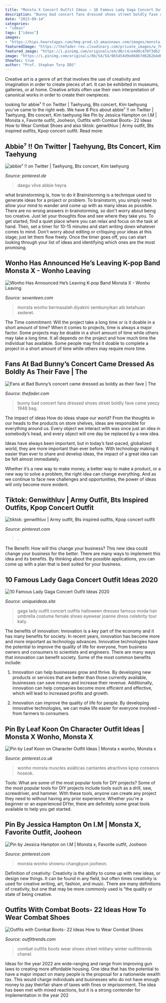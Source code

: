 ```yaml
---
title: "Monsta X Concert Outfit Ideas ~ 10 Famous Lady Gaga Concert Outfit Ideas 2020"
description: "Bunny bad concert fans dressed shoes street boldly fave came yeezy 1948 bag"
date: "2023-09-14"
categories:
- "ideas"
tags: ["ideas"]
images:
- "https://hips.hearstapps.com/hmg-prod.s3.amazonaws.com/images/monsta-x-arrives-at-kiis-fms-jingle-ball-2018-presented-by-news-photo-1572535969.jpg?crop=1.00xw:0.844xh;0,0.0270xh&amp;resize=1200:*"
featuredImage: "https://thefader-res.cloudinary.com/private_images/w_760,c_limit,f_auto,q_auto:best/BadBunnyFans_MaryKang_003_p5v3eh/bad-bunny-concert-street-style.jpg"
featured_image: "https://i.pinimg.com/originals/e4/d0/c4/e4d0c470f3db2f6b672d5e08e10b0de0.jpg"
image: "https://i.pinimg.com/originals/0b/54/54/0b5454d9e868b7d6262b4db6d2f0895a.jpg"
ShowToc: true
author: "Prof. Stephan Torp DDS"
---
```



Creative art is a genre of art that involves the use of creativity and imagination in order to create pieces of art. It can be exhibited in museums, galleries, or at home. Creative artists often use their own interpretation of canonical works in order to create their ownpieces.

	

		
looking for abbie⁷ !! on Twitter | Taehyung, Bts concert, Kim taehyung you've came to the right web. We have 8 Pics about abbie⁷ !! on Twitter | Taehyung, Bts concert, Kim taehyung like Pin by Jessica Hampton on I.M | Monsta x, Favorite outfit, Jooheon, Outfits with Combat Boots- 22 Ideas How to Wear Combat Shoes and also tiktok: genwithluv | Army outfit, Bts inspired outfits, Kpop concert outfit. Read more:
		
    
## Abbie⁷ !! On Twitter | Taehyung, Bts Concert, Kim Taehyung

<img loading=lazy src="https://i.pinimg.com/736x/00/f4/13/00f413e532b078b9206edcbec9f7905e.jpg" onerror="this.onerror=null;this.src='https://tse3.mm.bing.net/th?id=OIP.uMqB81-oE9rxH6vs9C08eQHaKe&amp;pid=15.1';" alt="abbie⁷ !! on Twitter | Taehyung, Bts concert, Kim taehyung">

_Source: pinterest.de_

>daegu vlive abbie heyra. 

	

what brainstorming is, how to do it
Brainstorming is a technique used to generate ideas for a project or problem. To brainstorm, you simply need to allow your mind to wander and come up with as many ideas as possible. There are no wrong answers in brainstorming, so don't worry about being too creative. Just let your thoughts flow and see where they take you.
To get started, find a quiet place where you can relax and focus on the task at hand. Then, set a timer for 10-15 minutes and start writing down whatever comes to mind. Don't worry about editing or critiquing your ideas at this stage; just let them flow freely. Once the timer goes off, you can start looking through your list of ideas and identifying which ones are the most promising.

    
## Wonho Has Announced He’s Leaving K-pop Band Monsta X - Wonho Leaving

<img loading=lazy src="https://hips.hearstapps.com/hmg-prod.s3.amazonaws.com/images/monsta-x-arrives-at-kiis-fms-jingle-ball-2018-presented-by-news-photo-1572535969.jpg?crop=1.00xw:0.844xh;0,0.0270xh&amp;resize=1200:*" onerror="this.onerror=null;this.src='https://tse4.mm.bing.net/th?id=OIP.5DWg822W_fETQE4EGqZ1tgHaDu&amp;pid=15.1';" alt="Wonho Has Announced He’s Leaving K-pop Band Monsta X - Wonho Leaving">

_Source: seventeen.com_

>monsta wonho bermasalah diyakini sembunyikan aib ketahuan sederet. 

	

The Time commitment: Will the project take a long time or is it doable in a short amount of time?
When it comes to projects, time is always a major factor. Some projects may be doable in a short amount of time while others may take a long time. It all depends on the project and how much time the individual has available. Some people may find it doable to complete a project in a short amount of time while others may require more time.

    
## Fans At Bad Bunny’s Concert Came Dressed As Boldly As Their Fave | The

<img loading=lazy src="https://thefader-res.cloudinary.com/private_images/w_760,c_limit,f_auto,q_auto:best/BadBunnyFans_MaryKang_003_p5v3eh/bad-bunny-concert-street-style.jpg" onerror="this.onerror=null;this.src='https://tse1.mm.bing.net/th?id=OIP.j4wuTBQ7tVjRMdb2xrKFFwHaLH&amp;pid=15.1';" alt="Fans at Bad Bunny’s concert came dressed as boldly as their fave | The">

_Source: thefader.com_

>bunny bad concert fans dressed shoes street boldly fave came yeezy 1948 bag. 

	

The impact of ideas
How do ideas shape our world?
From the thoughts in our heads to the products on store shelves, ideas are responsible for everything around us. Every object we interact with was once just an idea in somebody’s head, and every object will one day be replaced by a new idea.

Ideas have always been important, but in today’s fast-paced, globalized world, they are more important than ever before. With technology making it easier than ever to share and develop ideas, the impact of a great idea can be felt almost immediately.

Whether it’s a new way to make money, a better way to make a product, or a new way to solve a problem, the right idea can change everything. And as we continue to face new challenges and opportunities, the power of ideas will only become more evident.

    
## Tiktok: Genwithluv | Army Outfit, Bts Inspired Outfits, Kpop Concert Outfit

<img loading=lazy src="https://i.pinimg.com/originals/ed/37/be/ed37beb02abac972b7c876f861550903.jpg" onerror="this.onerror=null;this.src='https://tse3.mm.bing.net/th?id=OIP._evLw0cVpkHm8JkCg9o-FwHaNK&amp;pid=15.1';" alt="tiktok: genwithluv | Army outfit, Bts inspired outfits, Kpop concert outfit">

_Source: pinterest.com_

>. 

	

The Benefit: How will this change your business?
This new idea could change your business for the better. There are many ways to implement this idea and its benefits. By thinking about the possible applications, you can come up with a plan that is best suited for your business.

    
## 10 Famous Lady Gaga Concert Outfit Ideas 2020

<img loading=lazy src="https://www.uniqueideas.site/wp-content/uploads/10-best-lady-gaga-concert-outfit-ideas-images-on-pinterest-female.jpg" onerror="this.onerror=null;this.src='https://tse3.mm.bing.net/th?id=OIP.ArmDd47VWwcjQI8WgkciNgHaN0&amp;pid=15.1';" alt="10 Famous Lady Gaga Concert Outfit Ideas 2020">

_Source: uniqueideas.site_

>gaga lady outfit concert outfits halloween dresses famous moda hair umbrella costume female shoes eyewear joanne dress celebrity tour katy. 

	

The benefits of innovation:
Innovation is a key part of the economy and it has many benefits for society. In recent years, innovation has become more and more important as technology advances. Innovative technologies have the potential to improve the quality of life for everyone, from business owners and consumers to scientists and engineers.
There are many ways that innovation can benefit society. Some of the most common benefits include: 

1. Innovation can help businesses grow and thrive. By developing new products or services that are better than those currently available, businesses can save money and increase their revenue. Additionally, innovation can help companies become more efficient and effective, which will lead to increased profits and growth. 

2. Innovation can improve the quality of life for people. By developing innovative technologies, we can make life easier for everyone involved – from farmers to consumers.

    
## Pin By Leaf Koon On Character Outfit Ideas | Monsta X Wonho, Monsta X

<img loading=lazy src="https://i.pinimg.com/originals/0b/54/54/0b5454d9e868b7d6262b4db6d2f0895a.jpg" onerror="this.onerror=null;this.src='https://tse4.mm.bing.net/th?id=OIP.2-OlgBcwq9khXpV_2MARMQHaLG&amp;pid=15.1';" alt="Pin by Leaf Koon on Character Outfit Ideas | Monsta x wonho, Monsta x">

_Source: pinterest.co.uk_

>wonho monsta muscles asiáticas cantantes atractivos kpop coreanos hoseok. 

	

Tools: What are some of the most popular tools for DIY projects?
Some of the most popular tools for DIY projects include tools such as a drill, saw, screwdriver, and hammer. With these tools, anyone can create any project they need to without having any prior experience. Whether you're a beginner or an experienced DIYer, there are definitely some great tools available to help you get started.

    
## Pin By Jessica Hampton On I.M | Monsta X, Favorite Outfit, Jooheon

<img loading=lazy src="https://i.pinimg.com/originals/e4/d0/c4/e4d0c470f3db2f6b672d5e08e10b0de0.jpg" onerror="this.onerror=null;this.src='https://tse1.mm.bing.net/th?id=OIP.gQ8d8W66CMGxOyynMAyNjgHaLG&amp;pid=15.1';" alt="Pin by Jessica Hampton on I.M | Monsta x, Favorite outfit, Jooheon">

_Source: pinterest.com_

>monsta wonho shownu changkyun jooheon. 

	

Definition of creativity:
Creativity is the ability to come up with new ideas, or design new things. It can be found in any field, but often times creativity is used for creative writing, art, fashion, and music. There are many definitions of creativity, but one that may be more commonly used is “the quality or state of being creative.

    
## Outfits With Combat Boots- 22 Ideas How To Wear Combat Shoes

<img loading=lazy src="https://www.outfittrends.com/wp-content/uploads/2015/01/stradivarius-chaquetas-chanel-bolsoslook-main-single.jpg" onerror="this.onerror=null;this.src='https://tse1.mm.bing.net/th?id=OIP.ANrZLazfYIkCHZ4zhhhaXgHaK3&amp;pid=15.1';" alt="Outfits with Combat Boots- 22 Ideas How to Wear Combat Shoes">

_Source: outfittrends.com_

>combat outfits boots wear shoes street military winter outfittrends chanel. 

	

Ideas for the year 2022 are wide-ranging and range from improving gun laws to creating more affordable housing. One idea that has the potential to have a major impact on many people is the proposal for a nationwide wealth tax. This would charge individuals and businesses who do not have enough money to pay theirfair share of taxes with fines or imprisonment. The idea has been met with mixed reactions, but it is a strong contender for implementation in the year 202
